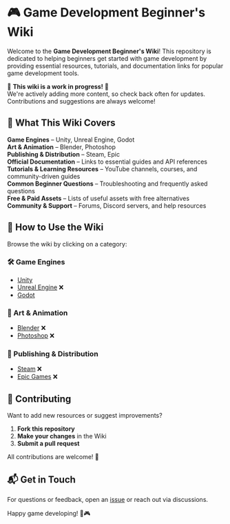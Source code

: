 # 🎮 Game Development Beginner's Wiki  

Welcome to the **Game Development Beginner's Wiki**! This repository is dedicated to helping beginners get started with game development by providing essential resources, tutorials, and documentation links for popular game development tools.  

🚧 **This wiki is a work in progress!** 🚧  
We're actively adding more content, so check back often for updates. Contributions and suggestions are always welcome!  

## 📌 What This Wiki Covers
**Game Engines** – Unity, Unreal Engine, Godot  
**Art & Animation** – Blender, Photoshop  
**Publishing & Distribution** – Steam, Epic  
**Official Documentation** – Links to essential guides and API references  
**Tutorials & Learning Resources** – YouTube channels, courses, and community-driven guides  
**Common Beginner Questions** – Troubleshooting and frequently asked questions  
**Free & Paid Assets** – Lists of useful assets with free alternatives  
**Community & Support** – Forums, Discord servers, and help resources  

## 📖 How to Use the Wiki
Browse the wiki by clicking on a category:  

### 🛠 Game Engines
- [Unity](https://github.com/Xndr2/GameDevWiki/wiki/Unity)  
- [Unreal Engine](https://github.com/Xndr2/GameDevWiki/wiki/Unreal) ❌  
- [Godot](https://github.com/Xndr2/GameDevWiki/wiki/Godot)  

### 🎨 Art & Animation
- [Blender](https://github.com/your-repo/wiki/Blender) ❌
- [Photoshop](https://github.com/your-repo/wiki/Photoshop) ❌  

### 🚀 Publishing & Distribution
- [Steam](https://github.com/your-repo/wiki/Steam) ❌
- [Epic Games](https://github.com/your-repo/wiki/EpicGames) ❌  

## 🤝 Contributing
Want to add new resources or suggest improvements?  
1. **Fork this repository**  
2. **Make your changes** in the Wiki  
3. **Submit a pull request**  

All contributions are welcome! 🙌  

## 📬 Get in Touch  
For questions or feedback, open an [issue](https://github.com/Xndr2/GameDevWiki/issues) or reach out via discussions.  

Happy game developing! 🚀🎮  
